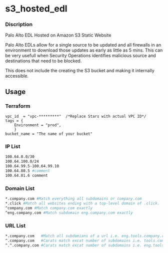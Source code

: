 # s3_hosted_edl
### Discription
Palo Alto EDL Hosted on Amazon S3 Static Website

Palo Alto EDLs allow for a single source to be updated and all firewalls in an environment to download those updates as early as little as 5 mins.  This can be very usefull when Security Operations identifies malicious source and destinations that need to be blocked.

This does not include the creating the S3 bucket and making it internally accessible.

## Usage

### Terraform
```hcl
vpc_id  = "vpc-*********"  /*Replace Stars with actual VPC ID*/
tags = {
    Environment = "prod",
    }
bucket_name = "The name of your bucket"
```

### IP List
```sh
100.64.0.0/30
100.64.100.0/24
100.64.99.5-100.64.99.10
100.64.80.5 #comment
100.64.81.6 comment
```

### Domain List
```sh
*.company.com #Match everything all subdomains or company.com
*.click #Match all websites ending with a top-level domain of .click. 
^company.com #Match company.com exactly
^eng.company.com #Match subdomain eng.company.com exactly
```

### URL List
```sh
*.company.com   #Match all subdomians of a url i.e. eng.tools.company.com, support.tools.company.com, docs.company.com
^.company.com   #Carats match excat number of subdomains i.e. tools.company.com
^.^.company.com #Carats match excat number of subdomains i.e. eng.tools.company.com
```
